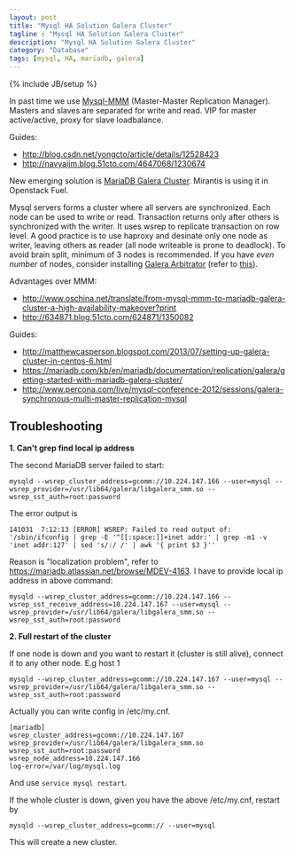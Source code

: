 ```yaml
---
layout: post
title: "Mysql HA Solution Galera Cluster"
tagline : "Mysql HA Solution Galera Cluster"
description: "Mysql HA Solution Galera Cluster"
category: "Database"
tags: [mysql, HA, mariadb, galera]
---
```

{% include JB/setup %}

In past time we use [Mysql-MMM](http://mysql-mmm.org/mysql-mmm.html) (Master-Master Replication Manager). Masters and slaves are separated for write and read. VIP for master active/active, proxy for slave loadbalance.

Guides: 
  
  * <http://blog.csdn.net/yongcto/article/details/12528423>
  * <http://navyaijm.blog.51cto.com/4647068/1230674>

New emerging solution is [MariaDB Galera Cluster](https://mariadb.com/kb/en/mariadb/documentation/replication/galera/what-is-mariadb-galera-cluster/). Mirantis is using it in Openstack Fuel. 

Mysql servers forms a cluster where all servers are synchronized. Each node can be used to write or read. Transaction returns only after others is synchronized with the writer. It uses wsrep to replicate transaction on row level. A good practice is to use haproxy and desinate only one node as writer, leaving others as reader (all node writeable is prone to deadlock). To avoid brain split, minimum of 3 nodes is recommended. If you have *even number* of nodes, consider installing [Galera Arbitrator](http://galeracluster.com/documentation-webpages/arbitrator.html) (refer to [this](http://nouvellesidees.info/blog/mysql-cluster-with-galera/)).

Advantages over MMM:
  
  * <http://www.oschina.net/translate/from-mysql-mmm-to-mariadb-galera-cluster-a-high-availability-makeover?print>
  * <http://634871.blog.51cto.com/624871/1350082>

Guides: 

  * <http://matthewcasperson.blogspot.com/2013/07/setting-up-galera-cluster-in-centos-6.html>
  * <https://mariadb.com/kb/en/mariadb/documentation/replication/galera/getting-started-with-mariadb-galera-cluster/>
  * <http://www.percona.com/live/mysql-conference-2012/sessions/galera-synchronous-multi-master-replication-mysql>

## Troubleshooting

__1. Can't grep find local ip address__

The second MariaDB server failed to start:

```
mysqld --wsrep_cluster_address=gcomm://10.224.147.166 --user=mysql --wsrep_provider=/usr/lib64/galera/libgalera_smm.so --wsrep_sst_auth=root:password
```

The error output is

```
141031  7:12:13 [ERROR] WSREP: Failed to read output of: '/sbin/ifconfig | grep -E '^[[:space:]]+inet addr:' | grep -m1 -v 'inet addr:127' | sed 's/:/ /' | awk '{ print $3 }''
```

Reason is "localization problem", refer to <https://mariadb.atlassian.net/browse/MDEV-4163>. I have to provide local ip address in above command:

```
mysqld --wsrep_cluster_address=gcomm://10.224.147.166 --wsrep_sst_receive_address=10.224.147.167 --user=mysql --wsrep_provider=/usr/lib64/galera/libgalera_smm.so --wsrep_sst_auth=root:password
```

__2. Full restart of the cluster__

If one node is down and you want to restart it (cluster is still alive), connect it to any other node. E.g host 1

```
mysqld --wsrep_cluster_address=gcomm://10.224.147.167 --user=mysql --wsrep_provider=/usr/lib64/galera/libgalera_smm.so --wsrep_sst_auth=root:password
```

Actually you can write config in /etc/my.cnf.

```
[mariadb]
wsrep_cluster_address=gcomm://10.224.147.167
wsrep_provider=/usr/lib64/galera/libgalera_smm.so
wsrep_sst_auth=root:password
wsrep_node_address=10.224.147.166
log-error=/var/log/mysql.log
```

And use `service mysql restart`.

If the whole cluster is down, given you have the above /etc/my.cnf, restart by

```
mysqld --wsrep_cluster_address=gcomm:// --user=mysql
```

This will create a new cluster.
